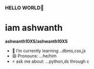 ### HELLO WORLD👋
# iam ashwanth


**ashwanth10XS/ashwanth10XS** 

                                        
- 🌱 I’m currently learning ..dbms,css,js
- 😄 Pronouns: ...he/him
- ⚡ ask me about: ...python,ds through c

